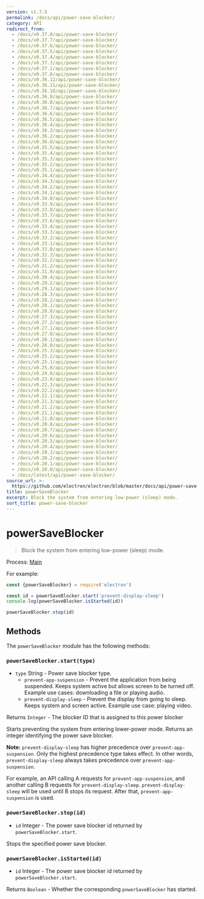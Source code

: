 ```yaml
---
version: v1.7.5
permalink: /docs/api/power-save-blocker/
category: API
redirect_from:
  - /docs/v0.37.8/api/power-save-blocker/
  - /docs/v0.37.7/api/power-save-blocker/
  - /docs/v0.37.6/api/power-save-blocker/
  - /docs/v0.37.5/api/power-save-blocker/
  - /docs/v0.37.4/api/power-save-blocker/
  - /docs/v0.37.3/api/power-save-blocker/
  - /docs/v0.37.1/api/power-save-blocker/
  - /docs/v0.37.0/api/power-save-blocker/
  - /docs/v0.36.12/api/power-save-blocker/
  - /docs/v0.36.11/api/power-save-blocker/
  - /docs/v0.36.10/api/power-save-blocker/
  - /docs/v0.36.9/api/power-save-blocker/
  - /docs/v0.36.8/api/power-save-blocker/
  - /docs/v0.36.7/api/power-save-blocker/
  - /docs/v0.36.6/api/power-save-blocker/
  - /docs/v0.36.5/api/power-save-blocker/
  - /docs/v0.36.4/api/power-save-blocker/
  - /docs/v0.36.3/api/power-save-blocker/
  - /docs/v0.36.2/api/power-save-blocker/
  - /docs/v0.36.0/api/power-save-blocker/
  - /docs/v0.35.5/api/power-save-blocker/
  - /docs/v0.35.4/api/power-save-blocker/
  - /docs/v0.35.3/api/power-save-blocker/
  - /docs/v0.35.2/api/power-save-blocker/
  - /docs/v0.35.1/api/power-save-blocker/
  - /docs/v0.34.4/api/power-save-blocker/
  - /docs/v0.34.3/api/power-save-blocker/
  - /docs/v0.34.2/api/power-save-blocker/
  - /docs/v0.34.1/api/power-save-blocker/
  - /docs/v0.34.0/api/power-save-blocker/
  - /docs/v0.33.9/api/power-save-blocker/
  - /docs/v0.33.8/api/power-save-blocker/
  - /docs/v0.33.7/api/power-save-blocker/
  - /docs/v0.33.6/api/power-save-blocker/
  - /docs/v0.33.4/api/power-save-blocker/
  - /docs/v0.33.3/api/power-save-blocker/
  - /docs/v0.33.2/api/power-save-blocker/
  - /docs/v0.33.1/api/power-save-blocker/
  - /docs/v0.33.0/api/power-save-blocker/
  - /docs/v0.32.3/api/power-save-blocker/
  - /docs/v0.32.2/api/power-save-blocker/
  - /docs/v0.31.2/api/power-save-blocker/
  - /docs/v0.31.0/api/power-save-blocker/
  - /docs/v0.30.4/api/power-save-blocker/
  - /docs/v0.29.2/api/power-save-blocker/
  - /docs/v0.29.1/api/power-save-blocker/
  - /docs/v0.28.3/api/power-save-blocker/
  - /docs/v0.28.2/api/power-save-blocker/
  - /docs/v0.28.1/api/power-save-blocker/
  - /docs/v0.28.0/api/power-save-blocker/
  - /docs/v0.27.3/api/power-save-blocker/
  - /docs/v0.27.2/api/power-save-blocker/
  - /docs/v0.27.1/api/power-save-blocker/
  - /docs/v0.27.0/api/power-save-blocker/
  - /docs/v0.26.1/api/power-save-blocker/
  - /docs/v0.26.0/api/power-save-blocker/
  - /docs/v0.25.3/api/power-save-blocker/
  - /docs/v0.25.2/api/power-save-blocker/
  - /docs/v0.25.1/api/power-save-blocker/
  - /docs/v0.25.0/api/power-save-blocker/
  - /docs/v0.24.0/api/power-save-blocker/
  - /docs/v0.23.0/api/power-save-blocker/
  - /docs/v0.22.3/api/power-save-blocker/
  - /docs/v0.22.2/api/power-save-blocker/
  - /docs/v0.22.1/api/power-save-blocker/
  - /docs/v0.21.3/api/power-save-blocker/
  - /docs/v0.21.2/api/power-save-blocker/
  - /docs/v0.21.1/api/power-save-blocker/
  - /docs/v0.21.0/api/power-save-blocker/
  - /docs/v0.20.8/api/power-save-blocker/
  - /docs/v0.20.7/api/power-save-blocker/
  - /docs/v0.20.6/api/power-save-blocker/
  - /docs/v0.20.5/api/power-save-blocker/
  - /docs/v0.20.4/api/power-save-blocker/
  - /docs/v0.20.3/api/power-save-blocker/
  - /docs/v0.20.2/api/power-save-blocker/
  - /docs/v0.20.1/api/power-save-blocker/
  - /docs/v0.20.0/api/power-save-blocker/
  - /docs/latest/api/power-save-blocker/
source_url: >-
  https://github.com/electron/electron/blob/master/docs/api/power-save-blocker.md
title: powerSaveBlocker
excerpt: Block the system from entering low-power (sleep) mode.
sort_title: power-save-blocker
---
```




<!--


                                      ::::
                                    :o+//+o:
                                    +o    oo-
                                    :o+//oo/+o/
                                      -::-   -oo:
                                               /s/
                      -::::::::-                :s/  :::--
                  :+oo+////////+:        -:/+oo/ :s:-///++oo+:
                /o+:                -/+oo+/:-     +o-      -:+o:
               /s:              -:+o+/:           -o+         :s/
              -s/            -/oo/:                /s-         +s-
              -s/         -/oo/-                   -s/         /s-
               oo       :+o/-                       oo         oo
               -s/    :oo/                          /s-       /s-
                :s/ :oo:              -::-          /s-      /s:
                  -+o/               /ssss/         :s:    -+o-
                 :o+--               /ssss/         :s:   :o+-
                :s/  +o:              -::-          /s-   --
               -s/    :+o/-                         /s-
               oo       -+o+-                       oo
              -s/         -/oo/-                   -s/
             -+soo+:         -/oo/:                /s-      /oooo+-
             o+   :s:           -:+o+/:-          -o+      /s:  -oo
             oo:--/s:       ::      -:+oo+/:-     -/-      /s/--:o+
              :+++/-        :s:          -:/+ooo++//////++oo//+o+:
                             /s:                --::::::--
                              /s/              /s-
                               :oo:          :oo:
                                 /oo/-    -/oo/
                                   -/+oooo+/-





                   _______  _______  _______  _______  __
                  |       ||       ||       ||       ||  |
                  |  _____||_     _||   _   ||    _  ||  |
                  | |_____   |   |  |  | |  ||   |_| ||  |
                  |_____  |  |   |  |  |_|  ||    ___||__|
                   _____| |  |   |  |       ||   |     __
                  |_______|  |___|  |_______||___|    |__|


    This file is generated automatically, so it should not be edited.

    To make changes, head over to the electron/electron repository:

    https://github.com/electron/electron/blob/master/docs/api/power-save-blocker.md

    Thanks!

-->
# powerSaveBlocker

> Block the system from entering low-power (sleep) mode.

Process: [Main]({{site.baseurl}}/docs/glossary#main-process)

For example:

```javascript
const {powerSaveBlocker} = require('electron')

const id = powerSaveBlocker.start('prevent-display-sleep')
console.log(powerSaveBlocker.isStarted(id))

powerSaveBlocker.stop(id)
```

## Methods

The `powerSaveBlocker` module has the following methods:

### `powerSaveBlocker.start(type)`

*   `type` String - Power save blocker type.
    *   `prevent-app-suspension` - Prevent the application from being suspended. Keeps system active but allows screen to be turned off. Example use cases: downloading a file or playing audio.
    *   `prevent-display-sleep` - Prevent the display from going to sleep. Keeps system and screen active. Example use case: playing video.

Returns `Integer` - The blocker ID that is assigned to this power blocker

Starts preventing the system from entering lower-power mode. Returns an integer identifying the power save blocker.

**Note:** `prevent-display-sleep` has higher precedence over `prevent-app-suspension`. Only the highest precedence type takes effect. In other words, `prevent-display-sleep` always takes precedence over `prevent-app-suspension`.

For example, an API calling A requests for `prevent-app-suspension`, and another calling B requests for `prevent-display-sleep`. `prevent-display-sleep` will be used until B stops its request. After that, `prevent-app-suspension` is used.

### `powerSaveBlocker.stop(id)`

*   `id` Integer - The power save blocker id returned by `powerSaveBlocker.start`.

Stops the specified power save blocker.

### `powerSaveBlocker.isStarted(id)`

*   `id` Integer - The power save blocker id returned by `powerSaveBlocker.start`.

Returns `Boolean` - Whether the corresponding `powerSaveBlocker` has started.
